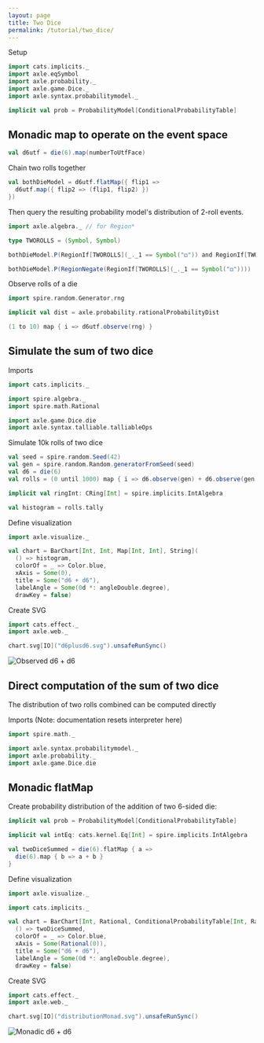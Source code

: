 ```yaml
---
layout: page
title: Two Dice
permalink: /tutorial/two_dice/
---
```


Setup

```scala mdoc
import cats.implicits._
import axle.eqSymbol
import axle.probability._
import axle.game.Dice._
import axle.syntax.probabilitymodel._

implicit val prob = ProbabilityModel[ConditionalProbabilityTable]
```

## Monadic map to operate on the event space

```scala mdoc
val d6utf = die(6).map(numberToUtfFace)
```

Chain two rolls together

```scala mdoc
val bothDieModel = d6utf.flatMap({ flip1 =>
  d6utf.map({ flip2 => (flip1, flip2) })
})
```

Then query the resulting probability model's distribution of 2-roll events.

```scala mdoc
import axle.algebra._ // for Region*

type TWOROLLS = (Symbol, Symbol)

bothDieModel.P(RegionIf[TWOROLLS](_._1 == Symbol("⚃")) and RegionIf[TWOROLLS](_._2 == Symbol("⚃")))

bothDieModel.P(RegionNegate(RegionIf[TWOROLLS](_._1 == Symbol("⚃"))))
```

Observe rolls of a die

```scala mdoc
import spire.random.Generator.rng

implicit val dist = axle.probability.rationalProbabilityDist

(1 to 10) map { i => d6utf.observe(rng) }
```

## Simulate the sum of two dice

Imports

```scala mdoc:silent
import cats.implicits._

import spire.algebra._
import spire.math.Rational

import axle.game.Dice.die
import axle.syntax.talliable.talliableOps
```

Simulate 10k rolls of two dice

```scala mdoc
val seed = spire.random.Seed(42)
val gen = spire.random.Random.generatorFromSeed(seed)
val d6 = die(6)
val rolls = (0 until 1000) map { i => d6.observe(gen) + d6.observe(gen) }

implicit val ringInt: CRing[Int] = spire.implicits.IntAlgebra

val histogram = rolls.tally
```

Define visualization

```scala mdoc:silent
import axle.visualize._
```

```scala mdoc
val chart = BarChart[Int, Int, Map[Int, Int], String](
  () => histogram,
  colorOf = _ => Color.blue,
  xAxis = Some(0),
  title = Some("d6 + d6"),
  labelAngle = Some(0d *: angleDouble.degree),
  drawKey = false)
```

Create SVG

```scala mdoc
import cats.effect._
import axle.web._

chart.svg[IO]("d6plusd6.svg").unsafeRunSync()
```

![Observed d6 + d6](/tutorial/images/d6plusd6.svg)

## Direct computation of the sum of two dice

The distribution of two rolls combined can be computed directly

Imports (Note: documentation resets interpreter here)

```scala mdoc:silent:reset
import spire.math._

import axle.syntax.probabilitymodel._
import axle.probability._
import axle.game.Dice.die
```

## Monadic flatMap

Create probability distribution of the addition of two 6-sided die:

```scala mdoc
implicit val prob = ProbabilityModel[ConditionalProbabilityTable]

implicit val intEq: cats.kernel.Eq[Int] = spire.implicits.IntAlgebra

val twoDiceSummed = die(6).flatMap { a =>
  die(6).map { b => a + b }
}
```

Define visualization

```scala mdoc:silent
import axle.visualize._
```

```scala mdoc
import cats.implicits._

val chart = BarChart[Int, Rational, ConditionalProbabilityTable[Int, Rational], String](
  () => twoDiceSummed,
  colorOf = _ => Color.blue,
  xAxis = Some(Rational(0)),
  title = Some("d6 + d6"),
  labelAngle = Some(0d *: angleDouble.degree),
  drawKey = false)
```

Create SVG

```scala mdoc
import cats.effect._
import axle.web._

chart.svg[IO]("distributionMonad.svg").unsafeRunSync()
```

![Monadic d6 + d6](/tutorial/images/distributionMonad.svg)
